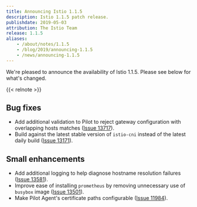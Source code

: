 ```yaml
---
title: Announcing Istio 1.1.5
description: Istio 1.1.5 patch release.
publishdate: 2019-05-03
attribution: The Istio Team
release: 1.1.5
aliases:
    - /about/notes/1.1.5
    - /blog/2019/announcing-1.1.5
    - /news/announcing-1.1.5
---
```


We're pleased to announce the availability of Istio 1.1.5. Please see below for what's changed.

{{< relnote >}}

## Bug fixes

- Add additional validation to Pilot to reject gateway configuration with overlapping hosts matches ([Issue 13717](https://github.com/istio/istio/issues/13717)).
- Build against the latest stable version of `istio-cni` instead of the latest daily build ([Issue 13171](https://github.com/istio/istio/issues/13171)).

## Small enhancements

- Add additional logging to help diagnose hostname resolution failures ([Issue 13581](https://github.com/istio/istio/issues/13581)).
- Improve ease of installing `prometheus` by removing unnecessary use of `busybox` image ([Issue 13501](https://github.com/istio/istio/issues/13501)).
- Make Pilot Agent's certificate paths configurable ([Issue 11984](https://github.com/istio/istio/issues/11984)).
